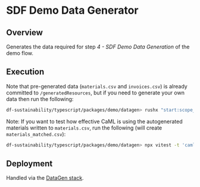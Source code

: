 # SDF Demo Data Generator

## Overview

Generates the data required for step _4 - SDF Demo Data Generation_ of the demo flow.

## Execution

Note that pre-generated data (`materials.csv` and `invoices.csv`) is already committed to `/generatedResources`, but if you need to generate your own data then run the following:

```sh
df-sustainability/typescript/packages/demo/datagen> rushx "start:scope_3_purchased_goods"
```

Note: If you want to test how effective CaML is using the autogenerated materials written to `materials.csv`, run the following (will create `materials_matched.csv`):

```sh
df-sustainability/typescript/packages/demo/datagen> npx vitest -t 'caml'
```

## Deployment

Handled via the [DataGen stack](../../../../infrastructure/src/demo/datagen/datagen.stack.ts).
